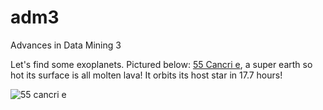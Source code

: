 # adm3
Advances in Data Mining 3

Let's find some exoplanets. Pictured below: [55 Cancri e](https://www.wikiwand.com/en/55_Cancri_e), a super earth so hot its surface is all molten lava! It orbits its host star in 17.7 hours!


![55 cancri e](https://user-images.githubusercontent.com/44651818/144745366-d7548128-e595-4f40-8972-f24b6f97a0d2.jpeg)
